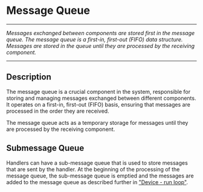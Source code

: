 # Message Queue
****
_Messages exchanged between components are stored first in the message queue. The message queue is a first-in, first-out (FIFO) data structure. Messages are stored in the queue until they are processed by the receiving component._
****

## Description

The message queue is a crucial component in the system, responsible for storing and managing messages exchanged between different components. It operates on a first-in, first-out (FIFO) basis, ensuring that messages are processed in the order they are received.

The message queue acts as a temporary storage for messages until they are processed by the receiving component.

## Submessage Queue

Handlers can have a sub-message queue that is used to store messages that are sent by the handler. At the beginning of the processing of the message queue, the sub-message queue is emptied and the messages are added to the message queue as described further in ["Device - run loop"](Device.md#run-loop).

